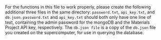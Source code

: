 For the functions in this file to work properly, please create the following additional three files in the same directory: `password.txt`, `api_key.txt`, and `db.json`. `password.txt` and `api_key.txt` should both only have one line of text, containing the admin password for the mongoDB and the Materials Project API key, respectively. The `db.json file` is a copy of the `db.json` file you created on the supercomputer, for use in querying the database. 